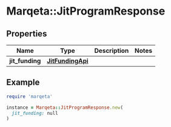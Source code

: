 # Marqeta::JitProgramResponse

## Properties

| Name | Type | Description | Notes |
| ---- | ---- | ----------- | ----- |
| **jit_funding** | [**JitFundingApi**](JitFundingApi.md) |  |  |

## Example

```ruby
require 'marqeta'

instance = Marqeta::JitProgramResponse.new(
  jit_funding: null
)
```

